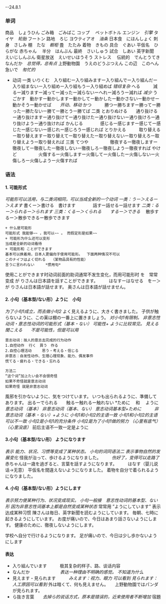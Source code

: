 --24.8.1
### 单词
商品　しょうひん
ごみ箱　ごみばこ
コップ　
ペットボトル
エンジン　*引擎*
タイヤ　*轮胎*
フートン
路地　ろじ
ヨウティアオ　*油条*
日本食　にほんしょく
刺身　さしみ
棚　たな　*橱柜*
畳　たたみ
着物　きもの
具合　ぐあい
平仮名　ひらがな
赤ちゃん　
半分　はんぶん
最終　さいしゅう
試合　しあい
英字新聞　えいじしんぶん
衛星放送　えいせいほうそう
ストレス　
伝統的　でんとうてき
なんだか　*总觉得，总有点*
上野動物園　うえのどうぶつえん
この辺　このへん
急いで　*匆忙的*
+ 动词
一类
いりくむ　入り組むー入り組みますー入り組んでー入り組んだー入り組まないー入り組めー入り組もうー入り組めば     *错综复杂*
へる　　　減るー減りますー減ってー減ったー減らないーへれー減ろうー減れば    *减少*
うごかす　動かすー動かしますー動かしてー動かしたー動かさないー動かせー動かそうー動かせば　　*开动、移动*
かつ　　　勝つー勝ちますー勝ってー勝ったー勝たないー勝てー勝とうー勝てば
二类
とおりぬける　　通り抜けるー通り抜けますー通り抜けてー通り抜けたー通り抜けないー通り抜けろー通り抜けようー通り抜ければ
かんじる　　　　感じるー感じますー感じてー感じたー感じないー感じれー感じろうー感じれば
とりかえる　　　取り替えるー取り替えますー取り替えてー取り替えたー取り替えないー取り替えろー取り替えようー取り替えれば
三类
てつや　　　　　徹夜するー徹夜しますー徹夜してー徹夜したー徹夜しないー徹夜しろー徹夜しようー徹夜すれば
やけど　　　　　火傷するー火傷しますー火傷してー火傷したー火傷しないー火傷しろー火傷しようー火傷すれば
### 语法
#### 1. 可能形式
*可能形可以活用，与二类词相同，可以当成全新的一个动词*
*一类：うー＞えるー＞えます*
書くー＞書ける　書けます　　　　話すー話せるー話せます
*二类：るー＞られるー＞られます*
*三类：くるー＞くられる　　するー＞できる*　
散歩するー＞散歩できるー散歩できます
```
+ 什么是可能形
可能形式 我能够~~ ，我可以~~ 。 而假定形是如果~~
+ 可能形为什么还可以变形
当成是全新的动词看待
+ 可能形和 ことができます
基本可以换着用，日本人更偏向于使用可能形。  下面两种情况不可以
このナイフはよく切れる　　（某物品具有的性能）
言うに言われない　　　*惯用句*
```
使用ことができます时动词前面的助词通常不发生变化，而用可能形时 を　常常变成 が
りさんは日本語を話すことができます。　　　はなすーはなせる　をー＞が
りさんは日本語が話せます。
奥さんは日本語が話せません。
#### 2. 小句（基本型/ない形）ように　小句
*为了小句1成立，而去做小句2*
よく見えるように、大きく書きました。
子供が触らないように、この薬は棚の一番上に置きましょう。
*对小句1有限制。  非意志性动词・意志性动词的可能形式（基本・ない）
可能性+ ように比较常见。  見える　聞こえる　　不是可能性，但是可以用*
```
意志动词：按人的意志去完成的行为动作
1.自控动作  行く　買う　作る
2.自控心理活动   　思う・考える・信じる
非意志：自发性动作、生理心理现象、能力、偶发事件
慌てる・疲れる・できる・忘れる

方法二
“这个词”加上たい会不会很奇怪
如果不奇怪就是意志动词
如果奇怪 就是非意志动词
```
風邪を引かないように、気をつけています。
いつも出られるように、準備してあります。
出るーでられる　　触るー触れるー触れない
*ために     　和 　ように 
*意志动词 （基本）     非意志动词（基本、ない）
意志动词基本型+ために　　　非意志动词（基本・ない）+ように
小句1和小句2的主语一致          小句1和小句2的主语可以不一致
小句2是小句1的充分条件          小句2是为了小句1做的努力
（心里有底气）                          （心里没底）*
前后主语不一致一定是ように
#### 3.小句（基本型/ない形） ようになります
*表示 能力、状况、习惯等变成了某种状态。 小句的词同语法二
表示事物自然的发展变化*
怪我が治って、歩けるようになりました。　　　*伤好了，变得可以走路了*
赤ちゃんは一歳を過ぎると、言葉を話すようになります。　　　はなす（婴儿说话->无意）
平仮名を間違えないようになりました。
着物を自分で着られるようになりました。
#### 4. 小句（基本型/ない形）ようにします
*表示努力使某种行为、状况变成现实。 小句一般接　意志性动词的基本型、ない形*
*因为非意志性词基本上都是自然变成某种状态*
常常用 ”ようにしています” 表示达成某种习惯
陳さんは毎日、英字新聞を読むようにしています。
毎朝、七時に起きるようにしています。
お度が痛いので、今日はあまり話さないようにします。
健康のために、徹夜しないようにします。

学校へ自分で行けるようになります。
足が痛いので、今日は少し歩かないようにします
#### 表达
+ 入り組んでいます　　　极其复杂的样子、路、谈话内容
+ なんだか　　　　　　　*表达一种理由不明确的感觉。 不知道为什么*
+ 見えます・見られます　　　*みえます：视力、眼力 可以看到   見られます：人工原因可以看到* 外は暗くて、何も見えません。　　上野動物園ではパンダが見られます。
+ ら抜き言葉　　*去掉ら的说话方式，原本是错误的，近来使用者不断增加*
宿題
